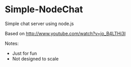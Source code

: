 Simple-NodeChat
===============

Simple chat server using node.js

Based on http://www.youtube.com/watch?v=jo_B4LTHi3I

Notes:

* Just for fun
* Not designed to scale

